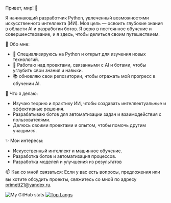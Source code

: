  Привет, мир! 👋 

Я начинающий разработчик Python, увлеченный возможностями искусственного интеллекта (ИИ). Моя цель — освоить глубокие знания в области AI и разработки ботов. Я верю в постоянное обучение и совершенствование, и я здесь, чтобы делиться своим путешествием.

 🚀 Обо мне:
- 🐍 Специализируюсь на Python и открыт для изучения новых технологий.
- 🤖 Работаю над проектами, связанными с AI и ботами, чтобы углубить свои знания и навыки.
- 📚 обновляю свои репозитории, чтобы отражать мой прогресс в обучении AI. 

🌱 Что я делаю:
- Изучаю теорию и практику ИИ, чтобы создавать интеллектуальные и эффективные решения.
- Разрабатываю ботов для автоматизации задач и взаимодействия с пользователями.
- Делюсь своими проектами и опытом, чтобы помочь другим учащимся.

✨ Мои интересы:
- Искусственный интеллект и машинное обучение.
- Разработка ботов и автоматизация процессов.
- Разработка моделей и улучшения из результатов

📫 Как со мной связаться:
Если у вас есть вопросы, предложения или вы хотите обсудить проекты, свяжитесь со мной по адресу primett21@yandex.ru.


![My GitHub stats](https://github-readme-stats.vercel.app/api?username=4uvash21&theme=tokyonight&show_icons=true)
[![Top Langs](https://github-readme-stats.vercel.app/api/top-langs/?username=4uvash21&layout=compact)](https://github.com/4uvash21/github-readme-stats)


